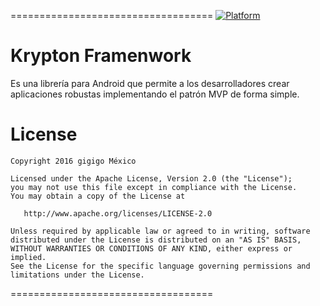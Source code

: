 ===================================
[![Platform](https://img.shields.io/badge/platform-android-green.svg)](http://developer.android.com/index.html)

# Krypton Framenwork

Es una librería para Android que permite a los desarrolladores crear aplicaciones robustas implementando el patrón MVP de forma simple.


# License
```
Copyright 2016 gigigo México

Licensed under the Apache License, Version 2.0 (the "License");
you may not use this file except in compliance with the License.
You may obtain a copy of the License at

   http://www.apache.org/licenses/LICENSE-2.0

Unless required by applicable law or agreed to in writing, software
distributed under the License is distributed on an "AS IS" BASIS,
WITHOUT WARRANTIES OR CONDITIONS OF ANY KIND, either express or implied.
See the License for the specific language governing permissions and
limitations under the License.
```

===================================
